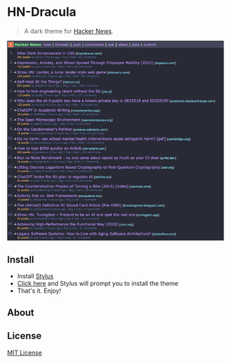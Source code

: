 # HN-Dracula

> A dark theme for [Hacker News](https://news.ycombinator.com/).

![Screenshot](./screenshot.png)

## Install

- Install [Stylus](https://github.com/openstyles/stylus)
- [Click here](https://github.com/jasperpilgrim/hn-dracula/raw/main/hn-dracula.user.css) and Stylus will prompt you to install the theme
- That's it. Enjoy!

## About

## License

[MIT License](./LICENSE)
